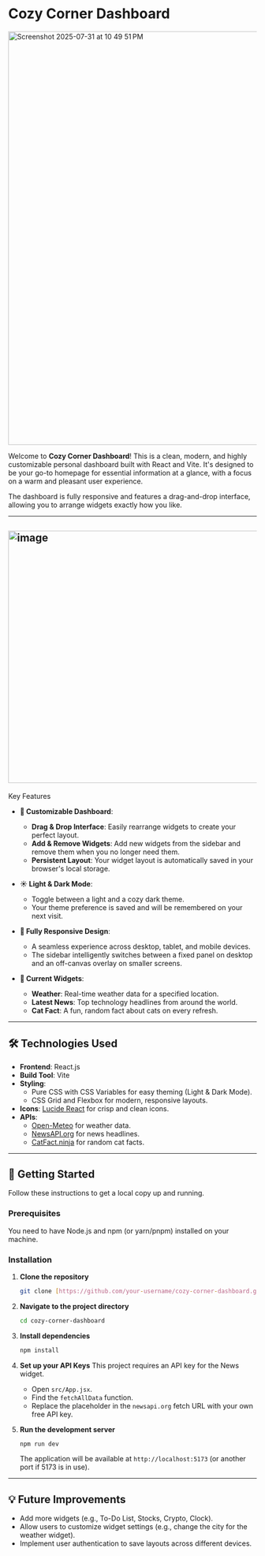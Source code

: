 #  Cozy Corner Dashboard

<img width="1542" height="839" alt="Screenshot 2025-07-31 at 10 49 51 PM" src="https://github.com/user-attachments/assets/04ae6eab-86d2-48f9-83a1-d8e1d7542f79" />

Welcome to **Cozy Corner Dashboard**! This is a clean, modern, and highly customizable personal dashboard built with React and Vite. 
It's designed to be your go-to homepage for essential information at a glance, with a focus on a warm and pleasant user experience.

The dashboard is fully responsive and features a drag-and-drop interface, allowing you to arrange widgets exactly how you like.

---

## <img width="512" height="512" alt="image" src="https://github.com/user-attachments/assets/280d0397-0a76-4e30-8b9f-cc00ddd4a6d4" />
Key Features

* **🎨 Customizable Dashboard**:
    * **Drag & Drop Interface**: Easily rearrange widgets to create your perfect layout.
    * **Add & Remove Widgets**: Add new widgets from the sidebar and remove them when you no longer need them.
    * **Persistent Layout**: Your widget layout is automatically saved in your browser's local storage.

* **☀️ Light & Dark Mode**:
    * Toggle between a light and a cozy dark theme.
    * Your theme preference is saved and will be remembered on your next visit.

* **📱 Fully Responsive Design**:
    * A seamless experience across desktop, tablet, and mobile devices.
    * The sidebar intelligently switches between a fixed panel on desktop and an off-canvas overlay on smaller screens.

* **🧩 Current Widgets**:
    * **Weather**: Real-time weather data for a specified location.
    * **Latest News**: Top technology headlines from around the world.
    * **Cat Fact**: A fun, random fact about cats on every refresh.

---

## 🛠️ Technologies Used

* **Frontend**: React.js
* **Build Tool**: Vite
* **Styling**:
    * Pure CSS with CSS Variables for easy theming (Light & Dark Mode).
    * CSS Grid and Flexbox for modern, responsive layouts.
* **Icons**: [Lucide React](https://lucide.dev/guide/packages/lucide-react) for crisp and clean icons.
* **APIs**:
    * [Open-Meteo](https://open-meteo.com/) for weather data.
    * [NewsAPI.org](https://newsapi.org/) for news headlines.
    * [CatFact.ninja](https://catfact.ninja/) for random cat facts.

---

## 🚀 Getting Started

Follow these instructions to get a local copy up and running.

### Prerequisites

You need to have Node.js and npm (or yarn/pnpm) installed on your machine.

### Installation

1.  **Clone the repository**
    ```sh
    git clone [https://github.com/your-username/cozy-corner-dashboard.git](https://github.com/your-username/cozy-corner-dashboard.git)
    ```

2.  **Navigate to the project directory**
    ```sh
    cd cozy-corner-dashboard
    ```

3.  **Install dependencies**
    ```sh
    npm install
    ```

4.  **Set up your API Keys**
    This project requires an API key for the News widget.
    * Open `src/App.jsx`.
    * Find the `fetchAllData` function.
    * Replace the placeholder in the `newsapi.org` fetch URL with your own free API key.

5.  **Run the development server**
    ```sh
    npm run dev
    ```
    The application will be available at `http://localhost:5173` (or another port if 5173 is in use).

---
## 💡 Future Improvements

* Add more widgets (e.g., To-Do List, Stocks, Crypto, Clock).
* Allow users to customize widget settings (e.g., change the city for the weather widget).
* Implement user authentication to save layouts across different devices.
